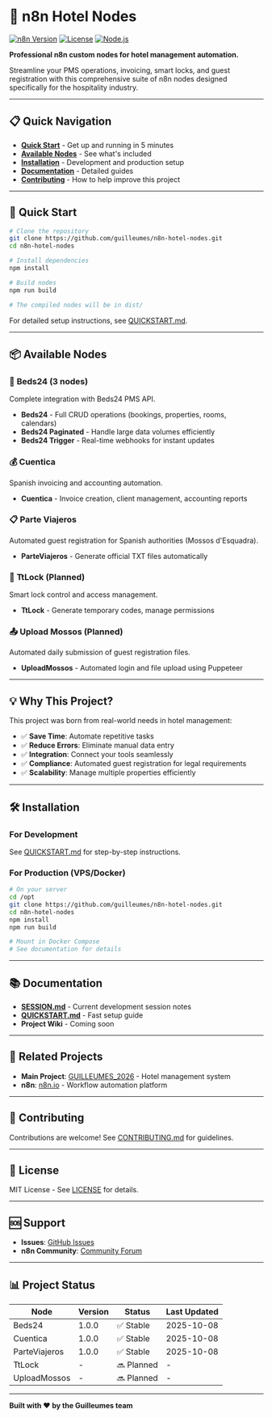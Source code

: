 # 🏨 n8n Hotel Nodes

[![n8n Version](https://img.shields.io/badge/n8n-1.115.0-blue.svg)](https://n8n.io)
[![License](https://img.shields.io/badge/license-MIT-green.svg)](LICENSE)
[![Node.js](https://img.shields.io/badge/node-%3E%3D18.0.0-brightgreen.svg)](https://nodejs.org)

**Professional n8n custom nodes for hotel management automation.**

Streamline your PMS operations, invoicing, smart locks, and guest registration with this comprehensive suite of n8n nodes designed specifically for the hospitality industry.

---

## 📋 Quick Navigation

- **[Quick Start](#-quick-start)** - Get up and running in 5 minutes
- **[Available Nodes](#-available-nodes)** - See what's included
- **[Installation](#-installation)** - Development and production setup
- **[Documentation](#-documentation)** - Detailed guides
- **[Contributing](#-contributing)** - How to help improve this project

---

## 🚀 Quick Start

```bash
# Clone the repository
git clone https://github.com/guilleumes/n8n-hotel-nodes.git
cd n8n-hotel-nodes

# Install dependencies
npm install

# Build nodes
npm run build

# The compiled nodes will be in dist/
```

For detailed setup instructions, see [QUICKSTART.md](QUICKSTART.md).

---

## 📦 Available Nodes

### 🏨 **Beds24** (3 nodes)
Complete integration with Beds24 PMS API.

- **Beds24** - Full CRUD operations (bookings, properties, rooms, calendars)
- **Beds24 Paginated** - Handle large data volumes efficiently
- **Beds24 Trigger** - Real-time webhooks for instant updates

### 💰 **Cuentica**
Spanish invoicing and accounting automation.

- **Cuentica** - Invoice creation, client management, accounting reports

### 📋 **Parte Viajeros**
Automated guest registration for Spanish authorities (Mossos d'Esquadra).

- **ParteViajeros** - Generate official TXT files automatically

### 🔐 **TtLock** (Planned)
Smart lock control and access management.

- **TtLock** - Generate temporary codes, manage permissions

### 📤 **Upload Mossos** (Planned)
Automated daily submission of guest registration files.

- **UploadMossos** - Automated login and file upload using Puppeteer

---

## 💡 Why This Project?

This project was born from real-world needs in hotel management:

- ✅ **Save Time**: Automate repetitive tasks
- ✅ **Reduce Errors**: Eliminate manual data entry
- ✅ **Integration**: Connect your tools seamlessly
- ✅ **Compliance**: Automated guest registration for legal requirements
- ✅ **Scalability**: Manage multiple properties efficiently

---

## 🛠️ Installation

### For Development

See [QUICKSTART.md](QUICKSTART.md) for step-by-step instructions.

### For Production (VPS/Docker)

```bash
# On your server
cd /opt
git clone https://github.com/guilleumes/n8n-hotel-nodes.git
cd n8n-hotel-nodes
npm install
npm run build

# Mount in Docker Compose
# See documentation for details
```

---

## 📚 Documentation

- **[SESSION.md](SESSION.md)** - Current development session notes
- **[QUICKSTART.md](QUICKSTART.md)** - Fast setup guide
- **Project Wiki** - Coming soon

---

## 🔗 Related Projects

- **Main Project**: [GUILLEUMES_2026](https://github.com/guilleumes/GUILLEUMES_2026) - Hotel management system
- **n8n**: [n8n.io](https://n8n.io) - Workflow automation platform

---

## 🤝 Contributing

Contributions are welcome! See [CONTRIBUTING.md](CONTRIBUTING.md) for guidelines.

---

## 📄 License

MIT License - See [LICENSE](LICENSE) for details.

---

## 🆘 Support

- **Issues**: [GitHub Issues](https://github.com/guilleumes/n8n-hotel-nodes/issues)
- **n8n Community**: [Community Forum](https://community.n8n.io)

---

## 📊 Project Status

| Node | Version | Status | Last Updated |
|------|---------|--------|--------------|
| Beds24 | 1.0.0 | ✅ Stable | 2025-10-08 |
| Cuentica | 1.0.0 | ✅ Stable | 2025-10-08 |
| ParteViajeros | 1.0.0 | ✅ Stable | 2025-10-08 |
| TtLock | - | 🔜 Planned | - |
| UploadMossos | - | 🔜 Planned | - |

---

**Built with ❤️ by the Guilleumes team**

